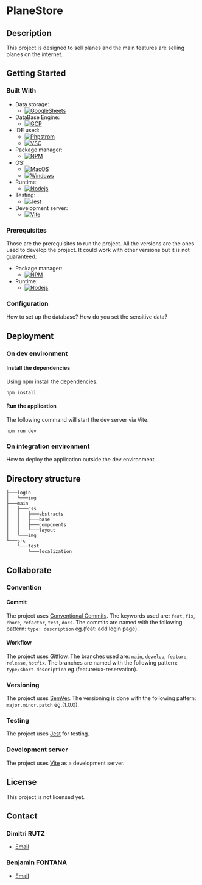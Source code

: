 # PlaneStore

## Description

This project is designed to sell planes and the main features are selling planes on the internet.

## Getting Started

### Built With

* Data storage:
  * [![GoogleSheets]][GoogleSheets-url]
* DataBase Engine:
  * [![GCP]][GCP-url]
* IDE used:
  * [![Phpstrom]][Phpstrom-url]
  * [![VSC]][VSC-url]
* Package manager:
  * [![NPM]][NPM-url]
* OS:
  * [![MacOS]][MacOS-url]
  * [![Windows]][Windows-url]
* Runtime:
  * [![Nodejs]][Nodejs-url]
* Testing:
  * [![Jest]][Jest-url]
* Development server:
  * [![Vite]][Vite-url]

### Prerequisites

Those are the prerequisites to run the project. All the versions are the ones used to develop the project. It could work with other versions but it is not guaranteed.

* Package manager:
  * [![NPM]][NPM-url]
* Runtime:
  * [![Nodejs]][Nodejs-url]

### Configuration

How to set up the database?
How do you set the sensitive data?

## Deployment

### On dev environment

#### Install the dependencies

Using npm install the dependencies.

```shell
npm install
```

#### Run the application

The following command will start the dev server via Vite.

```shell
npm run dev
```

### On integration environment

How to deploy the application outside the dev environment.

## Directory structure

```shell
├───login
│   └───img
├───main
│   ├───css
│   │   ├───abstracts
│   │   ├───base
│   │   ├───components
│   │   └───layout
│   └───img
└───src
    └───test
        └───localization
```

## Collaborate

### Convention

#### Commit

The project uses [Conventional Commits][Commit-url]. The keywords used are: `feat`, `fix`, `chore`, `refactor`, `test`, `docs`. The commits are named with the following pattern: `type: description` eg.(feat: add login page).

#### Workflow

The project uses [Gitflow][GitFlow-url]. The branches used are: `main`, `develop`, `feature`, `release`, `hotfix`. The branches are named with the following pattern: `type/short-description` eg.(feature/ux-reservation).

### Versioning

The project uses [SemVer][SemVer-url]. The versioning is done with the following pattern: `major.minor.patch` eg.(1.0.0).

### Testing

The project uses [Jest][Jest-url] for testing.

### Development server

The project uses [Vite][Vite-url] as a development server.

## License

This project is not licensed yet.

## Contact

### Dimitri RUTZ

* [Email](mailto:dimitri.rutz@eduvaud.ch)

### Benjamin FONTANA

* [Email](mailto:benjamin.fontana@eduvaud.ch)

[GCP]: https://img.shields.io/badge/Google%20Cloud%20Platform-20232A?style=for-the-badge&logo=google-cloud&logoColor=google-cloud
[GCP-url]: https://cloud.google.com/
[GoogleSheets]: https://img.shields.io/badge/Google%20Sheets-20232A?style=for-the-badge&logo=google-sheets&logoColor=google-sheets
[GoogleSheets-url]: https://www.google.com/sheets/about/
[Phpstrom]: https://img.shields.io/badge/PhpStorm%202023.3.4-20232A?style=for-the-badge&logo=phpstorm&logoColor=phpstorm
[Phpstrom-url]: https://www.jetbrains.com/phpstorm/
[VSC]: https://img.shields.io/badge/Visual%20Studio%20Code%201.86.2-20232A?style=for-the-badge&logo=visual-studio-code&logoColor=007ACC
[VSC-url]: https://code.visualstudio.com/
[NPM]: https://img.shields.io/badge/npm%2010.4.0-20232A?style=for-the-badge&logo=npm&logoColor=npm
[NPM-url]: https://www.npmjs.com/
[MacOS]: https://img.shields.io/badge/macOS%20Sonoma-20232A?style=for-the-badge&logo=apple&logoColor=apple
[MacOS-url]: https://www.apple.com/
[Windows]: https://img.shields.io/badge/Windows%2011-20232A?style=for-the-badge&logo=windows&logoColor=0078D4
[Windows-url]: https://www.microsoft.com/
[Nodejs]: https://img.shields.io/badge/Node.js%2020.11-20232A?style=for-the-badge&logo=node.js&logoColor=node.js
[Nodejs-url]: https://nodejs.org/en/
[Jest]: https://img.shields.io/badge/Jest-20232A?style=for-the-badge&logo=jest&logoColor=jest
[Jest-url]: https://jestjs.io/
[Vite]: https://img.shields.io/badge/Vite-20232A?style=for-the-badge&logo=vite&logoColor=vite
[Vite-url]: https://vitejs.dev/
[GitFlow-url]: https://www.atlassian.com/git/tutorials/comparing-workflows/gitflow-workflow
[SemVer-url]: https://semver.org/
[Commit-url]: https://www.conventionalcommits.org/